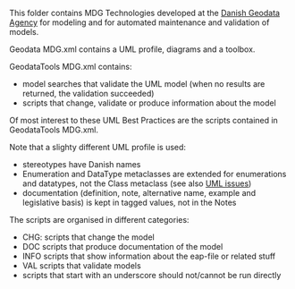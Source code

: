 This folder contains MDG Technologies developed at the [Danish Geodata Agency](http://eng.gst.dk/) for modeling and for automated maintenance and validation of models.

Geodata MDG.xml contains a UML profile, diagrams and a toolbox.

GeodataTools MDG.xml contains:
* model searches that validate the UML model (when no results are returned, the validation succeeded)
* scripts that change, validate or produce information about the model

Of most interest to these UML Best Practices are the scripts contained in GeodataTools MDG.xml.

Note that a slighty different UML profile is used: 
* stereotypes have Danish names
* Enumeration and DataType metaclasses are extended for enumerations and datatypes, not the Class metaclass (see also [UML issues](https://github.com/ISO-TC211/UML-Best-Practices/blob/master/Reference%20material/UML%20issues.pdf))
* documentation (definition, note, alternative name, example and legislative basis) is kept in tagged values, not in the Notes

The scripts are organised in different categories:
* CHG: scripts that change the model
* DOC scripts that produce documentation of the model
* INFO scripts that show information about the eap-file or related stuff
* VAL scripts that validate models
* scripts that start with an underscore should not/cannot be run directly